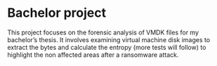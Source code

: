 # Bachelor project

This project focuses on the forensic analysis of VMDK files for my bachelor’s thesis. It involves examining virtual machine disk images to extract the bytes and calculate the entropy (more tests will follow) to highlight the non affected areas after a ransomware attack.
